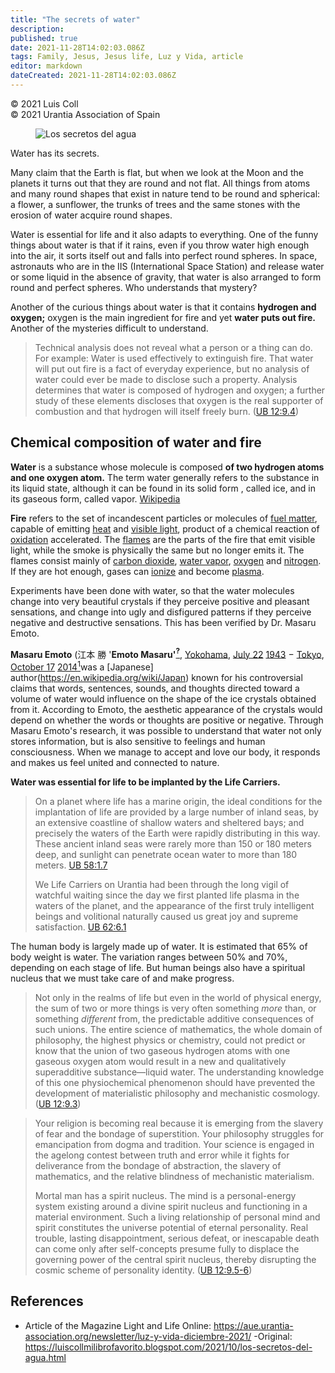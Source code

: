 ```yaml
---
title: "The secrets of water"
description: 
published: true
date: 2021-11-28T14:02:03.086Z
tags: Family, Jesus, Jesus life, Luz y Vida, article
editor: markdown
dateCreated: 2021-11-28T14:02:03.086Z
---
```


<p class="v-card v-sheet theme--light gray lighten-3 px-2">© 2021 Luis Coll<br>© 2021 Urantia Association of Spain</p>


<figure id="Figure_1" class="image urantiapedia">
<img src="/image/article/Luz_y_Vida/LyV_2021_12/Masaru-emoto-agua.jpg" alt="Los secretos del agua">
</figure>

Water has its secrets.

Many claim that the Earth is flat, but when we look at the Moon and the planets it turns out that they are round and not flat. All things from atoms and many round shapes that exist in nature tend to be round and spherical: a flower, a sunflower, the trunks of trees and the same stones with the erosion of water acquire round shapes.

Water is essential for life and it also adapts to everything. One of the funny things about water is that if it rains, even if you throw water high enough into the air, it sorts itself out and falls into perfect round spheres. In space, astronauts who are in the IIS (International Space Station) and release water or some liquid in the absence of gravity, that water is also arranged to form round and perfect spheres. Who understands that mystery?

Another of the curious things about water is that it contains **hydrogen and oxygen;** oxygen is the main ingredient for fire and yet **water puts out fire.** Another of the mysteries difficult to understand.

> Technical analysis does not reveal what a person or a thing can do. For example: Water is used effectively to extinguish fire. That water will put out fire is a fact of everyday experience, but no analysis of water could ever be made to disclose such a property. Analysis determines that water is composed of hydrogen and oxygen; a further study of these elements discloses that oxygen is the real supporter of combustion and that hydrogen will itself freely burn. ([UB 12:9.4](/en/The_Urantia_Book/12#p9_4))

## Chemical composition of water and fire

**Water** is a substance whose molecule is composed **of two hydrogen atoms and one oxygen atom.​** The term water generally refers to the substance in its liquid state, although it can be found in its solid form , called ice, and in its gaseous form, called vapor.​ [Wikipedia](https://es.wikipedia.org/wiki/Agua)

**Fire** refers to the set of incandescent particles or molecules of [fuel matter](https://en.wikipedia.org/wiki/Fuel), capable of emitting [heat](https://en.wikipedia.org/wiki/Heat) and [visible light](https://en.wikipedia.org/wiki/Visible_spectrum), product of a chemical reaction of [oxidation](https://en.wikipedia.org/wiki/Redox) accelerated. The [flames](https://en.wikipedia.org/wiki/Flame) are the parts of the fire that emit visible light, while the smoke is physically the same but no longer emits it. The flames consist mainly of [carbon dioxide](https://en.wikipedia.org/wiki/Carbon_dioxide), [water vapor](https://en.wikipedia.org/wiki/Water_vapor), [oxygen](https://en.wikipedia.org/wiki/Oxygen) and [nitrogen](https://en.wikipedia.org/wiki/Nitrogen). If they are hot enough, gases can [ionize](https://en.wikipedia.org/wiki/Ionization) and become [plasma](https://en.wikipedia.org/wiki/Plasma_(physics)).

Experiments have been done with water, so that the water molecules change into very beautiful crystals if they perceive positive and pleasant sensations, and change into ugly and disfigured patterns if they perceive negative and destructive sensations. This has been verified by Dr. Masaru Emoto.

**Masaru Emoto** (江本 勝 '**Emoto Masaru'**[**<sup>?</sup>**](https://es.wikipedia.org/wiki/Ayuda:Japanese_Language%C3%A9s), [Yokohama](https://en.wikipedia.org/wiki/Yokohama), [July 22](https://en.wikipedia.org/wiki/July_22) [1943](https://en.wikipedia.org/wiki/1943) − [Tokyo](https://en.wikipedia.org/wiki/Tokyo), [October 17](https://en.wikipedia.org/wiki/October_17) [2014](https://en.wikipedia.org/wiki/2014)[<sup>1</sup>](https://en.wikipedia.org/wiki/Masaru_Emoto)​was a [Japanese] author(https://en.wikipedia.org/wiki/Japan) known for his controversial claims that words, sentences, sounds, and thoughts directed toward a volume of water would influence on the shape of the ice crystals obtained from it. According to Emoto, the aesthetic appearance of the crystals would depend on whether the words or thoughts are positive or negative. Through Masaru Emoto's research, it was possible to understand that water not only stores information, but is also sensitive to feelings and human consciousness. When we manage to accept and love our body, it responds and makes us feel united and connected to nature.

**Water was essential for life to be implanted by the Life Carriers.**

> On a planet where life has a marine origin, the ideal conditions for the implantation of life are provided by a large number of inland seas, by an extensive coastline of shallow waters and sheltered bays; and precisely the waters of the Earth were rapidly distributing in this way. These ancient inland seas were rarely more than 150 or 180 meters deep, and sunlight can penetrate ocean water to more than 180 meters. [UB 58:1.7](/en/The_Urantia_Book/58#p1_7)
> 
> We Life Carriers on Urantia had been through the long vigil of watchful waiting since the day we first planted life plasma in the waters of the planet, and the appearance of the first truly intelligent beings and volitional naturally caused us great joy and supreme satisfaction. [UB 62:6.1](/en/The_Urantia_Book/62#p6_1)

The human body is largely made up of water. It is estimated that 65% of body weight is water. The variation ranges between 50% and 70%, depending on each stage of life. But human beings also have a spiritual nucleus that we must take care of and make progress.

> Not only in the realms of life but even in the world of physical energy, the sum of two or more things is very often something *more* than, or something *different* from, the predictable additive consequences of such unions. The entire science of mathematics, the whole domain of philosophy, the highest physics or chemistry, could not predict or know that the union of two gaseous hydrogen atoms with one gaseous oxygen atom would result in a new and qualitatively superadditive substance—liquid water. The understanding knowledge of this one physiochemical phenomenon should have prevented the development of materialistic philosophy and mechanistic cosmology. ([UB 12:9.3](/en/The_Urantia_Book/12#p9_3))

> Your religion is becoming real because it is emerging from the slavery of fear and the bondage of superstition. Your philosophy struggles for emancipation from dogma and tradition. Your science is engaged in the agelong contest between truth and error while it fights for deliverance from the bondage of abstraction, the slavery of mathematics, and the relative blindness of mechanistic materialism.
> 
> Mortal man has a spirit nucleus. The mind is a personal-energy system existing around a divine spirit nucleus and functioning in a material environment. Such a living relationship of personal mind and spirit constitutes the universe potential of eternal personality. Real trouble, lasting disappointment, serious defeat, or inescapable death can come only after self-concepts presume fully to displace the governing power of the central spirit nucleus, thereby disrupting the cosmic scheme of personality identity. ([UB 12:9.5-6](/en/The_Urantia_Book/12#p9_5))


## References

- Article of the Magazine Light and Life Online: https://aue.urantia-association.org/newsletter/luz-y-vida-diciembre-2021/
-Original: https://luiscollmilibrofavorito.blogspot.com/2021/10/los-secretos-del-agua.html

